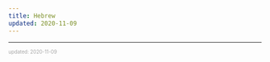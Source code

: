 ```yaml
---
title: Hebrew
updated: 2020-11-09
---
```


---

<sup><sub><font color="#a6a6a6">updated: 2020-11-09</font></sub></sup>
